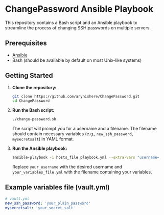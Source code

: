 # ChangePassword Ansible Playbook

This repository contains a Bash script and an Ansible playbook to streamline the process of changing SSH passwords on multiple servers.

## Prerequisites

- [Ansible](https://www.ansible.com/)
- Bash (should be available by default on most Unix-like systems)

## Getting Started

1. **Clone the repository:**

    ```bash
    git clone https://github.com/arynishere/ChangePassword.git
    cd ChangePassword
    ```

2. **Run the Bash script:**

    ```bash
    ./change-password.sh
    ```

    The script will prompt you for a username and a filename. The filename should contain necessary variables (e.g., `new_ssh_password`, `mysecretsalt`) in YAML format.

3. **Run the Ansible playbook:**

    ```bash
    ansible-playbook -i hosts_file playbook.yml --extra-vars "username=your_username filename=your_variables_file.yml"
    ```

    Replace `your_username` with the desired username and `your_variables_file.yml` with the filename containing your variables.

## Example variables file (vault.yml)

```yaml
# vault.yml
new_ssh_password: 'your_plain_password'
mysecretsalt: 'your_secret_salt'
